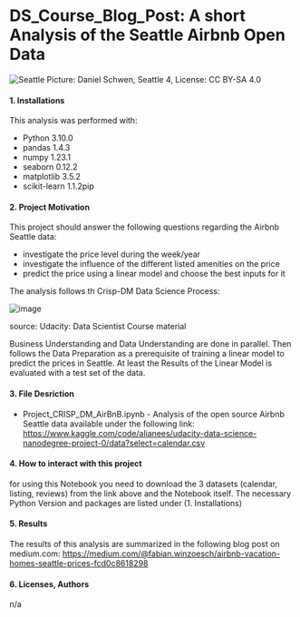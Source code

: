 # DS_Course_Blog_Post: A short Analysis of the Seattle Airbnb Open Data

![Seattle](https://user-images.githubusercontent.com/123451528/216083090-cbc72e2c-a8f7-40a9-a16e-5e9ff018753d.jpg)
Picture: Daniel Schwen, Seattle 4, License: CC BY-SA 4.0

#### 1. Installations

This analysis was performed with:
- Python 3.10.0 
- pandas 1.4.3
- numpy 1.23.1
- seaborn 0.12.2
- matplotlib 3.5.2
- scikit-learn 1.1.2pip 



#### 2. Project Motivation

This project should answer the following questions regarding the Airbnb Seattle data:
- investigate the price level during the week/year
- investigate the influence of the different listed amenities on the price
- predict the price using a linear model and choose the best inputs for it

The analysis follows th Crisp-DM Data Science Process:

![image](https://user-images.githubusercontent.com/123451528/215772328-85627cd7-5c66-42cf-9ef7-61852ed93294.png)

source: Udacity: Data Scientist Course material

Business Understanding and Data Understanding are done in parallel. Then follows the Data Preparation as a prerequisite of training a linear model to predict the prices in Seattle. At least the Results of the Linear Model is evaluated with a test set of the data.

#### 3. File Desriction

- Project_CRISP_DM_AirBnB.ipynb - Analysis of the open source Airbnb Seattle data available under the following link:
https://www.kaggle.com/code/alianees/udacity-data-science-nanodegree-project-0/data?select=calendar.csv

#### 4. How to interact with this project

for using this Notebook you need to download the 3 datasets (calendar, listing, reviews) from the link above and the Notebook itself. The necessary Python Version and packages are listed under (1. Installations)

#### 5. Results

The results of this analysis are summarized in the following blog post on medium.com: https://medium.com/@fabian.winzoesch/airbnb-vacation-homes-seattle-prices-fcd0c8618298

#### 6. Licenses, Authors

n/a
